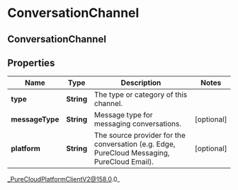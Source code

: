 # ConversationChannel

## ConversationChannel

## Properties

|Name | Type | Description | Notes|
|------------ | ------------- | ------------- | -------------|
| **type** | **String** | The type or category of this channel. | |
| **messageType** | **String** | Message type for messaging conversations. | [optional] |
| **platform** | **String** | The source provider for the conversation (e.g. Edge, PureCloud Messaging, PureCloud Email). | [optional] |



_PureCloudPlatformClientV2@158.0.0_

